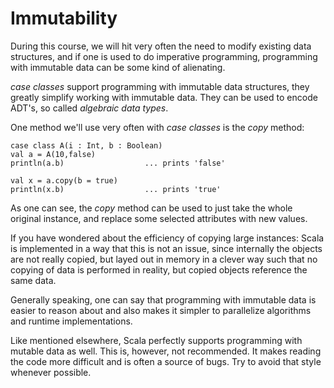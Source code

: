 # Immutability

During this course, we will hit very often the need to modify existing data structures, and if one is used to do imperative programming, programming with immutable data can be some kind of alienating.  

_case classes_ support programming with immutable data structures, they greatly simplify working with immutable data. They can be used to encode ADT's, so called _algebraic data types_.

One method we'll use very often with _case classes_ is the _copy_ method:

~~~
case class A(i : Int, b : Boolean)
val a = A(10,false)
println(a.b)                  ... prints 'false'

val x = a.copy(b = true)
println(x.b)                  ... prints 'true'
~~~

As one can see, the _copy_ method can be used to just take the whole original instance, and replace some selected attributes with new values.

If you have wondered about the efficiency of copying large instances: Scala is implemented in a way that this is not an issue, since internally the objects are not really copied, but layed out in memory in a clever way such that no copying of data is performed in reality, but copied objects reference the same data.

Generally speaking, one can say that programming with immutable data is easier to reason about and also makes it simpler to parallelize algorithms and runtime implementations.

Like mentioned elsewhere, Scala perfectly supports programming with mutable data as well. This is, however, not recommended. It makes reading the code more difficult and is often a source of bugs. Try to avoid that style whenever possible. 

 

